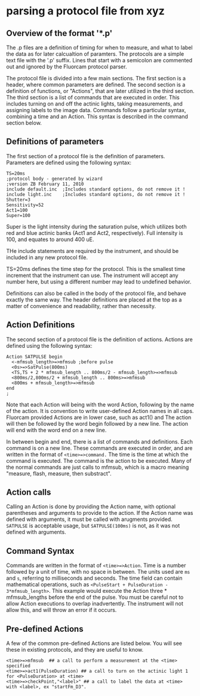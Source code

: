 # parsing a protocol file from xyz

## Overview of the format '\*.p'

The .p files are a definition of timing for when to measure, and what to label the data as for later calcualtion of paramters. The protocols are a simple text file with the '.p' suffix. Lines that start with a semicolon are commented out and ignored by the Fluorcam protocol parser.

The protocol file is divided into a few main sections. The first section is a header, where common parameters are defined. The second section is a definition of functions, or "Actions", that are later utilized in the third section. The third section is a list of commands that are executed in order. This includes turning on and off the actinic lights, taking measurements, and assigning labels to the image data. Commands follow a particular syntax, combining a time and an Action. This syntax is described in the command section below.

## Definitions of parameters

The first section of a protocol file is the definition of parameters. Parameters are defined using the following syntax:

```{protocol}
TS=20ms
;protocol body - generated by wizard
;version ZB February 11, 2010
include default.inc  ;Includes standard options, do not remove it !
include light.inc    ;Includes standard options, do not remove it !
Shutter=3
Sensitivity=52
Act1=100
Super=100
```

Super is the light intensity during the saturation pulse, which utilizes both red and blue actinic banks (Act1 and Act2, respectively). Full intensity is 100, and equates to around 400 uE.

THe include statements are required by the instrument, and should be included in any new protocol file.

TS=20ms defines the time step for the protocol. This is the smallest time increment that the instrument can use. The instrument will accept any number here, but using a different number may lead to undefined behavior.

Definitions can also be called in the body of the protocol file, and behave exactly the same way. The header definitions are placed at the top as a matter of convenience and readability, rather than necessity.

## Action Definitions

The second section of a protocol file is the definition of actions. Actions are defined using the following syntax:

```{protocol}
Action SATPULSE begin
  <-mfmsub_length>=>mfmsub ;before pulse
  <0s>=>SatPulse(800ms)
  <TS,TS + 2 * mfmsub_length .. 800ms/2 - mfmsub_length>=>mfmsub
  <800ms/2,800ms/2 + mfmsub_length .. 800ms>=>mfmsub
  <800ms + mfmsub_length>=>mfmsub
end
;
```

Note that each Action will being with the word Action, following by the name of the action. It is convention to write user-defined Action names in all caps. Fluorcam provided Actions are in lower case, such as act1() and The action will then be followed by the word begin followed by a new line. The action will end with the word end on a new line.

In between begin and end, there is a list of commands and definitions. Each command is on a new line. These commands are executed in order, and are written in the format of `<time>=>command.` The time is the time at which the command is executed. The command is the action to be executed. Many of the normal commands are just calls to mfmsub, which is a macro meaning "measure, flash, measure, then substract".

## Action calls

Calling an Action is done by providing the Action name, with optional parentheses and arguments to provide to the action. If the Action name was defined with arguments, it must be called with arugments provided. `SATPULSE` is acceptable usage, but `SATPULSE(100ms)` is not, as it was not defined with arguments.

## Command Syntax

Commands are written in the format of `<time>=>Action`. Time is a number followed by a unit of time, with no space in between. The units used are `ms` and `s`, referring to milliseconds and seconds. The time field can contain mathematical operations, such as `<PulseStart + PulseDuration - 3*mfmsub_length>`. This example would execute the Action three \* mfmsub_lengths before the end of the pulse. You must be careful not to allow Action executions to overlap inadvertently. The instrument will not allow this, and will throw an error if it occurs.

## Pre-defined Actions

A few of the common pre-defined Actions are listed below. You will see these in existing protocols, and they are useful to know.

```{protocol}
<time>=>mfmsub  ## a call to perform a measurement at the <time> specified
<time>=>act1(PulseDuration) ## a call to turn on the actinic light 1 for <PulseDuration> at <time>
<time>=>checkPoint,"<label>" ## a call to label the data at <time> with <label>, ex "startFm_D3".
```
